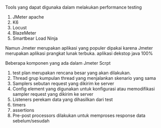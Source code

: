 Tools yang dapat digunaka  dalam melakukan performance testing
1. JMeter apache
2. K6
3. Locust
4. BlazeMeter
5. Smartbear Load Ninja

Namun Jmeter merupakan aplikasi yang populer dipakai karena Jmeter merupakan aplikasi prangkat lunak terbuka. aplikasi dekstop java 100%

Beberapa komponen yang ada dalam Jmeter Scrpt
1. test plan merupakan rencana besar yang akan dilakukan.
2. Thread grup kumpulan thread yang menjalankan skenario yang sama
3. Samplers sebutan request yang dikirim ke server
4. Config element yang digunakan untuk konfigurasi atau memodifikasi sampler request yang dikirim ke server
5. Listeners perekam data yang dihasilkan dari test
6. timers 
7. assertions 
8. Pre-post processors dilakukan untuk memproses response data sebelum/sesudah


